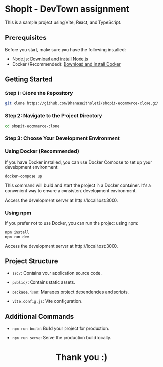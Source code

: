 # ShopIt - DevTown assignment

This is a sample project using Vite, React, and TypeScript.

## Prerequisites

Before you start, make sure you have the following installed:

- Node.js: [Download and install Node.js](https://nodejs.org/)
- Docker (Recommended): [Download and install Docker](https://www.docker.com/)

## Getting Started

### Step 1: Clone the Repository

```bash
git clone https://github.com/Dhanasaitholeti/shopit-ecommerce-clone.git
```

### Step 2: Navigate to the Project Directory

```bash
cd shopit-ecommerce-clone
```

### Step 3: Choose Your Development Environment

### Using Docker (Recommended)

If you have Docker installed, you can use Docker Compose to set up your development environment:

```bash
docker-compose up
```

This command will build and start the project in a Docker container. It's a convenient way to ensure a consistent development environment.

Access the development server at http://localhost:3000.

### Using npm

If you prefer not to use Docker, you can run the project using npm:

```bash
npm install
npm run dev
```

Access the development server at http://localhost:3000.

## Project Structure

- `src/`: Contains your application source code.

- `public/`: Contains static assets.

- `package.json`: Manages project dependencies and scripts.

- `vite.config.js`: Vite configuration.

## Additional Commands

- `npm run build`: Build your project for production.

- `npm run serve`: Serve the production build locally.

<h1 align="center"> Thank you :) </h1>
